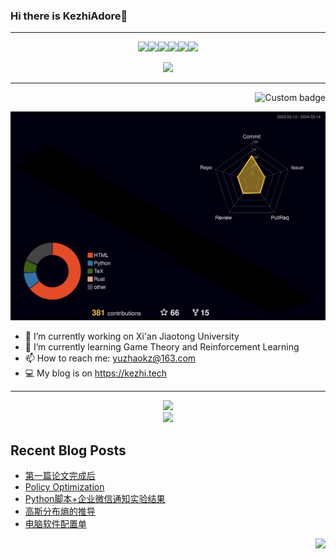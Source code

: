 ### Hi there is KezhiAdore👋
---

<!--
**KezhiAdore/KezhiAdore** is a ✨ _special_ ✨ repository because its `README.md` (this file) appears on your GitHub profile.

Here are some ideas to get you started:
-->
<p align="center">
<img src="http://download.kezhi.tech/meme/genshen_005.gif" width=10%><img src="http://download.kezhi.tech/meme/genshen_005.gif" width=10%><img src="http://download.kezhi.tech/meme/genshen_005.gif" width=10%><img src="http://download.kezhi.tech/meme/genshen_005.gif" width=10%><img src="http://download.kezhi.tech/meme/genshen_005.gif" width=10%><img src="http://download.kezhi.tech/meme/genshen_005.gif" width=10%>
</p>

<p align="center">
  <img src="https://card.yuy1n.io/card/76561198322490171/dark,en,badge,group,bg-game-1086940,badges,games,reviews">
</p>

---

<p align="right">
  <img href="https://codetime.dev" alt="Custom badge" src="https://img.shields.io/endpoint?style=flat&url=https%3A%2F%2Fapi.codetime.dev%2Fshield%3Fid%3D20974%26project%3D%26in%3D0">
</p>

![](./profile-3d-contrib/profile-night-rainbow.svg)



- 🔭 I’m currently working on Xi'an Jiaotong University
- 🌱 I’m currently learning Game Theory and Reinforcement Learning
- 📫 How to reach me: yuzhaokz@163.com
- 💻 My blog is on https://kezhi.tech

---

<p align="center">
  <a href="https://skillicons.dev">
    <img src="https://skillicons.dev/icons?i=py,pytorch,flask,git,github,docker,vim,md,latex,raspberrypi" />
  </a>
  <br>
  <a href="https://skillicons.dev">
    <img src="https://skillicons.dev/icons?i=vscode,postman,discord,pr,ae," />
  </a>
</p>


## Recent Blog Posts
<!-- BLOG-POST-LIST:START -->
- [第一篇论文完成后](https://kezhi.tech/437bf60f.html)
- [Policy Optimization](https://kezhi.tech/309dbe23.html)
- [Python脚本+企业微信通知实验结果](https://kezhi.tech/4d54863.html)
- [高斯分布熵的推导](https://kezhi.tech/80e25821.html)
- [电脑软件配置单](https://kezhi.tech/f9af8ec4.html)
<!-- BLOG-POST-LIST:END -->



<img src="https://profile-counter.glitch.me/KezhiAdore/count.svg" align="right">
